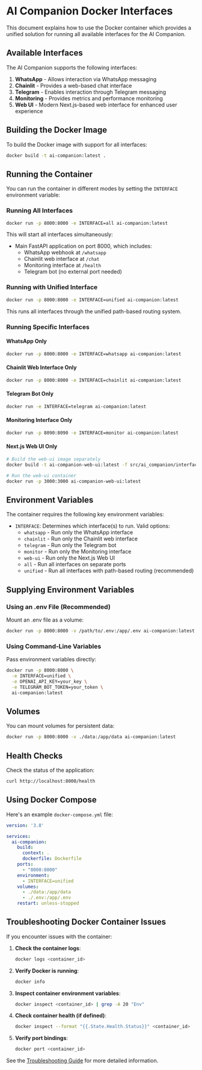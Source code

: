 # AI Companion Docker Interfaces

This document explains how to use the Docker container which provides a unified solution for running all available interfaces for the AI Companion.

## Available Interfaces

The AI Companion supports the following interfaces:

1. **WhatsApp** - Allows interaction via WhatsApp messaging
2. **Chainlit** - Provides a web-based chat interface
3. **Telegram** - Enables interaction through Telegram messaging
4. **Monitoring** - Provides metrics and performance monitoring
5. **Web UI** - Modern Next.js-based web interface for enhanced user experience

## Building the Docker Image

To build the Docker image with support for all interfaces:

```bash
docker build -t ai-companion:latest .
```

## Running the Container

You can run the container in different modes by setting the `INTERFACE` environment variable:

### Running All Interfaces

```bash
docker run -p 8000:8000 -e INTERFACE=all ai-companion:latest
```

This will start all interfaces simultaneously:
- Main FastAPI application on port 8000, which includes:
  - WhatsApp webhook at `/whatsapp`
  - Chainlit web interface at `/chat`
  - Monitoring interface at `/health`
  - Telegram bot (no external port needed)

### Running with Unified Interface

```bash
docker run -p 8000:8000 -e INTERFACE=unified ai-companion:latest
```

This runs all interfaces through the unified path-based routing system.

### Running Specific Interfaces

#### WhatsApp Only

```bash
docker run -p 8000:8000 -e INTERFACE=whatsapp ai-companion:latest
```

#### Chainlit Web Interface Only

```bash
docker run -p 8000:8000 -e INTERFACE=chainlit ai-companion:latest
```

#### Telegram Bot Only

```bash
docker run -e INTERFACE=telegram ai-companion:latest
```

#### Monitoring Interface Only

```bash
docker run -p 8090:8090 -e INTERFACE=monitor ai-companion:latest
```

#### Next.js Web UI Only

```bash
# Build the web-ui image separately
docker build -t ai-companion-web-ui:latest -f src/ai_companion/interfaces/web-ui/Dockerfile src/ai_companion/interfaces/web-ui

# Run the web-ui container
docker run -p 3000:3000 ai-companion-web-ui:latest
```

## Environment Variables

The container requires the following key environment variables:

- `INTERFACE`: Determines which interface(s) to run. Valid options:
  - `whatsapp` - Run only the WhatsApp interface
  - `chainlit` - Run only the Chainlit web interface
  - `telegram` - Run only the Telegram bot
  - `monitor` - Run only the Monitoring interface
  - `web-ui` - Run only the Next.js Web UI
  - `all` - Run all interfaces on separate ports
  - `unified` - Run all interfaces with path-based routing (recommended)

## Supplying Environment Variables

### Using an .env File (Recommended)

Mount an .env file as a volume:

```bash
docker run -p 8000:8000 -v /path/to/.env:/app/.env ai-companion:latest
```

### Using Command-Line Variables

Pass environment variables directly:

```bash
docker run -p 8000:8000 \
  -e INTERFACE=unified \
  -e OPENAI_API_KEY=your_key \
  -e TELEGRAM_BOT_TOKEN=your_token \
  ai-companion:latest
```

## Volumes

You can mount volumes for persistent data:

```bash
docker run -p 8000:8000 -v ./data:/app/data ai-companion:latest
```

## Health Checks

Check the status of the application:

```bash
curl http://localhost:8000/health
```

## Using Docker Compose

Here's an example `docker-compose.yml` file:

```yaml
version: '3.8'

services:
  ai-companion:
    build:
      context: .
      dockerfile: Dockerfile
    ports:
      - "8000:8000"
    environment:
      - INTERFACE=unified
    volumes:
      - ./data:/app/data
      - ./.env:/app/.env
    restart: unless-stopped
```

## Troubleshooting Docker Container Issues

If you encounter issues with the container:

1. **Check the container logs**:
   ```bash
   docker logs <container_id>
   ```

2. **Verify Docker is running**:
   ```bash
   docker info
   ```

3. **Inspect container environment variables**:
   ```bash
   docker inspect <container_id> | grep -A 20 "Env"
   ```

4. **Check container health (if defined)**:
   ```bash
   docker inspect --format "{{.State.Health.Status}}" <container_id>
   ```

5. **Verify port bindings**:
   ```bash
   docker port <container_id>
   ```

See the [Troubleshooting Guide](./troubleshooting.md) for more detailed information. 